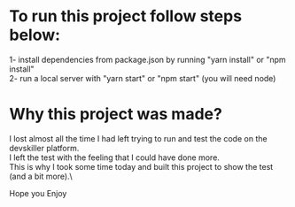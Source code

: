 # To run this project follow steps below:

1- install dependencies from package.json by running "yarn install" or "npm install"\
2- run a local server with "yarn start" or "npm start" (you will need node)

# Why this project was made? 

I lost almost all the time I had left trying to run and test the code on the devskiller platform.\
I left the test with the feeling that I could have done more.\
This is why I took some time today and built this project to show the test (and a bit more).\

Hope you Enjoy
